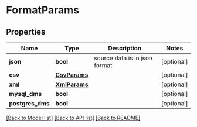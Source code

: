 # FormatParams

## Properties
Name | Type | Description | Notes
------------ | ------------- | ------------- | -------------
**json** | **bool** | source data is in json format | [optional] 
**csv** | [**CsvParams**](CsvParams.md) |  | [optional] 
**xml** | [**XmlParams**](XmlParams.md) |  | [optional] 
**mysql_dms** | **bool** |  | [optional] 
**postgres_dms** | **bool** |  | [optional] 

[[Back to Model list]](../README.md#documentation-for-models) [[Back to API list]](../README.md#documentation-for-api-endpoints) [[Back to README]](../README.md)


